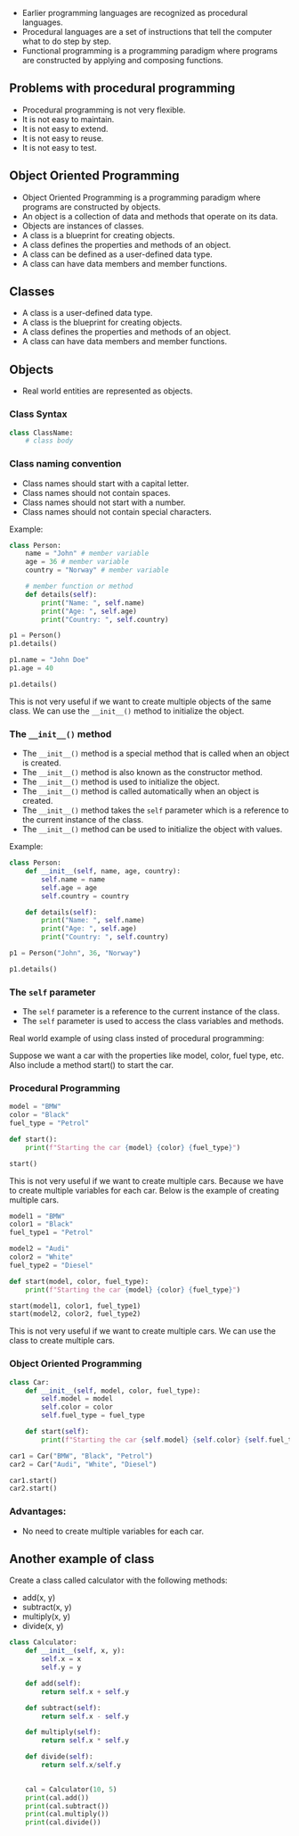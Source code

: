 - Earlier programming languages are recognized as procedural languages. 
- Procedural languages are a set of instructions that tell the computer what to do step by step.
- Functional programming is a programming paradigm where programs are constructed by applying and composing functions.

## Problems with procedural programming
- Procedural programming is not very flexible.
- It is not easy to maintain.
- It is not easy to extend.
- It is not easy to reuse.
- It is not easy to test.

## Object Oriented Programming
- Object Oriented Programming is a programming paradigm where programs are constructed by objects.
- An object is a collection of data and methods that operate on its data.
- Objects are instances of classes.
- A class is a blueprint for creating objects.
- A class defines the properties and methods of an object.
- A class can be defined as a user-defined data type.
- A class can have data members and member functions.

## Classes
- A class is a user-defined data type.
- A class is the blueprint for creating objects.
- A class defines the properties and methods of an object.
- A class can have data members and member functions.

## Objects
- Real world entities are represented as objects.

### Class Syntax
```python
class ClassName:
    # class body

```

### Class naming convention
- Class names should start with a capital letter.
- Class names should not contain spaces.
- Class names should not start with a number.
- Class names should not contain special characters.

Example:
```python
class Person:
    name = "John" # member variable
    age = 36 # member variable
    country = "Norway" # member variable

    # member function or method
    def details(self):
        print("Name: ", self.name)
        print("Age: ", self.age)
        print("Country: ", self.country)

p1 = Person()
p1.details()

p1.name = "John Doe"
p1.age = 40

p1.details()
```

This is not very useful if we want to create multiple objects of the same class. We can use the `__init__()` method to initialize the object.

### The `__init__()` method

- The `__init__()` method is a special method that is called when an object is created.
- The `__init__()` method is also known as the constructor method.
- The `__init__()` method is used to initialize the object.
- The `__init__()` method is called automatically when an object is created.
- The `__init__()` method takes the `self` parameter which is a reference to the current instance of the class.
- The `__init__()` method can be used to initialize the object with values.

Example:
```python
class Person:
    def __init__(self, name, age, country):
        self.name = name
        self.age = age
        self.country = country

    def details(self):
        print("Name: ", self.name)
        print("Age: ", self.age)
        print("Country: ", self.country)

p1 = Person("John", 36, "Norway")

p1.details()
```

### The `self` parameter
- The `self` parameter is a reference to the current instance of the class.
- The `self` parameter is used to access the class variables and methods.



Real world example of using class insted of procedural programming:

Suppose we want a car with the properties like model, color, fuel type, etc. Also include a method start() to start the car.

### Procedural Programming
```python
model = "BMW"
color = "Black"
fuel_type = "Petrol"

def start():
    print(f"Starting the car {model} {color} {fuel_type}")

start()
```

This is not very useful if we want to create multiple cars. Because we have to create multiple variables for each car. Below is the example of creating multiple cars.

```python
model1 = "BMW"
color1 = "Black"
fuel_type1 = "Petrol"

model2 = "Audi"
color2 = "White"
fuel_type2 = "Diesel"

def start(model, color, fuel_type):
    print(f"Starting the car {model} {color} {fuel_type}")

start(model1, color1, fuel_type1)
start(model2, color2, fuel_type2)
```

This is not very useful if we want to create multiple cars. We can use the class to create multiple cars.

### Object Oriented Programming
```python
class Car:
    def __init__(self, model, color, fuel_type):
        self.model = model
        self.color = color
        self.fuel_type = fuel_type

    def start(self):
        print(f"Starting the car {self.model} {self.color} {self.fuel_type}")

car1 = Car("BMW", "Black", "Petrol")
car2 = Car("Audi", "White", "Diesel")

car1.start()
car2.start()
```

### Advantages:
- No need to create multiple variables for each car.


## Another example of class
Create a class called calculator with the following methods:
- add(x, y)
- subtract(x, y)
- multiply(x, y)
- divide(x, y)

```python
class Calculator:
    def __init__(self, x, y):
        self.x = x
        self.y = y

    def add(self):
        return self.x + self.y

    def subtract(self):
        return self.x - self.y

    def multiply(self):
        return self.x * self.y

    def divide(self):
        return self.x/self.y

    
    cal = Calculator(10, 5)
    print(cal.add())
    print(cal.subtract())
    print(cal.multiply())
    print(cal.divide())


```


